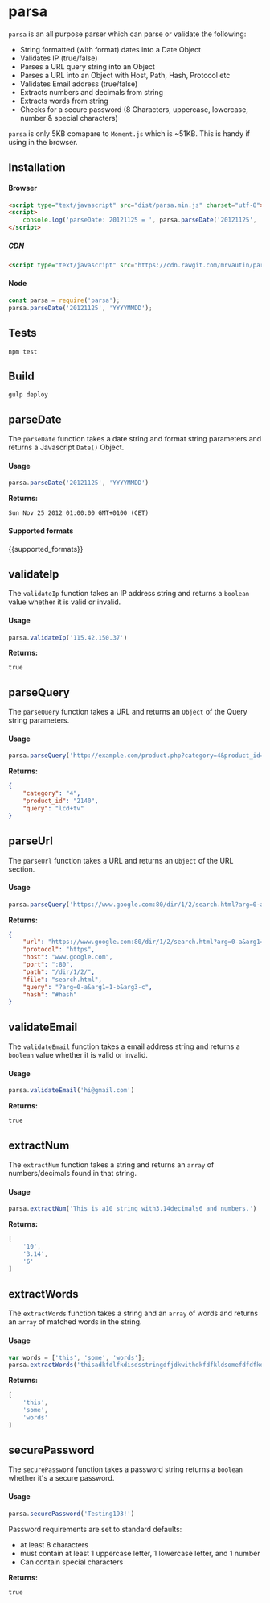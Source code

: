 # parsa

`parsa` is an all purpose parser which can parse or validate the following:

- String formatted (with format) dates into a Date Object
- Validates IP (true/false)
- Parses a URL query string into an Object
- Parses a URL into an Object with Host, Path, Hash, Protocol etc
- Validates Email address (true/false)
- Extracts numbers and decimals from string
- Extracts words from string
- Checks for a secure password (8 Characters, uppercase, lowercase, number & special characters)

`parsa` is only 5KB comapare to `Moment.js` which is ~51KB. This is handy if using in the browser.

## Installation

#### Browser

``` html
<script type="text/javascript" src="dist/parsa.min.js" charset="utf-8"></script>
<script>
    console.log('parseDate: 20121125 = ', parsa.parseDate('20121125', 'YYYYMMDD'));
</script>
```

##### CDN
``` html
<script type="text/javascript" src="https://cdn.rawgit.com/mrvautin/parsa/dist/parsa.min.js" charset="utf-8"></script>
```

#### Node

``` javascript
const parsa = require('parsa');
parsa.parseDate('20121125', 'YYYYMMDD');
```

## Tests

``` shell
npm test
```

## Build

``` shell
gulp deploy
```

## parseDate

The `parseDate` function takes a date string and format string parameters and returns a Javascript `Date()` Object.

#### Usage

``` javascript
parsa.parseDate('20121125', 'YYYYMMDD')
```

**Returns:**

`Sun Nov 25 2012 01:00:00 GMT+0100 (CET)`

#### Supported formats

{{supported_formats}}

## validateIp

The `validateIp` function takes an IP address string and returns a `boolean` value whether it is valid or invalid.

#### Usage

``` javascript
parsa.validateIp('115.42.150.37')
```

**Returns:**

`true`

## parseQuery

The `parseQuery` function takes a URL and returns an `Object` of the Query string parameters.

#### Usage

``` javascript
parsa.parseQuery('http://example.com/product.php?category=4&product_id=2140&query=lcd+tv')
```

**Returns:**
``` json
{
    "category": "4",
    "product_id": "2140",
    "query": "lcd+tv"
}
```

## parseUrl

The `parseUrl` function takes a URL and returns an `Object` of the URL section.

#### Usage

``` javascript
parsa.parseQuery('https://www.google.com:80/dir/1/2/search.html?arg=0-a&arg1=1-b&arg3-c#hash')
```

**Returns:**
``` json
{
    "url": "https://www.google.com:80/dir/1/2/search.html?arg=0-a&arg1=1-b&arg3-c#hash",
    "protocol": "https",
    "host": "www.google.com",
    "port": ":80",
    "path": "/dir/1/2/",
    "file": "search.html",
    "query": "?arg=0-a&arg1=1-b&arg3-c",
    "hash": "#hash"
}
```

## validateEmail

The `validateEmail` function takes a email address string and returns a `boolean` value whether it is valid or invalid.

#### Usage

``` javascript
parsa.validateEmail('hi@gmail.com')
```

**Returns:**

`true`

## extractNum

The `extractNum` function takes a string and returns an `array` of numbers/decimals found in that string.

#### Usage

``` javascript
parsa.extractNum('This is a10 string with3.14decimals6 and numbers.')
```

**Returns:**

``` javascript
[
    '10',
    '3.14',
    '6'
]
```

## extractWords

The `extractWords` function takes a string and an `array` of words and returns an `array` of matched words in the string.

#### Usage

``` javascript
var words = ['this', 'some', 'words'];
parsa.extractWords('thisadkfdlfkdisdsstringdfjdkwithdkfdfkldsomefdfdfkdflkwordsjfgjkfg', words)
```

**Returns:**

``` javascript
[
    'this',
    'some',
    'words'
]
```

## securePassword

The `securePassword` function takes a password string returns a `boolean` whether it's a secure password.

#### Usage

``` javascript
parsa.securePassword('Testing193!')
```

Password requirements are set to standard defaults:

- at least 8 characters
- must contain at least 1 uppercase letter, 1 lowercase letter, and 1 number
- Can contain special characters

**Returns:**

`true`
